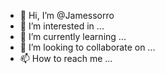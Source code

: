 - 👋 Hi, I’m @Jamessorro
- 👀 I’m interested in ...
- 🌱 I’m currently learning ...
- 💞️ I’m looking to collaborate on ...
- 📫 How to reach me ...

<!---
Jamessorro/Jamessorro is a ✨ special ✨ repository because its `README.md` (this file) appears on your GitHub profile.
You can click the Preview link to take a look at your changes.
--->
